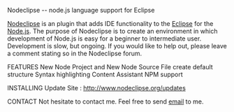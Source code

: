 Nodeclipse -- node.js language support for Eclipse


<a href="http://www.nodeclipse.org/">Nodeclipse</a> is an plugin that 
adds IDE functionality to the <a href="http://www.eclipse.org/">Eclipse</a> 
for the <a href="http://www.nodejs.org/">Node.js</a>. 
The purpose of Nodeclipse is to create an environment in 
which development of Node.js is easy for a beginner to intermediate user. 
Development is slow, but ongoing. If you would like to help out, 
please leave a comment stating so in the Nodeclipse forum. 

FEATURES
New Node Project and New Node Source File create default structure
Syntax highlighting
Content Assistant
NPM support

INSTALLING
Update Site : http://www.nodeclipse.org/updates

CONTACT
Not hesitate to contact me. Feel free to send <a title="Send me an email" href="mailto:dev@nodeclipse.com">email</a> to me.
